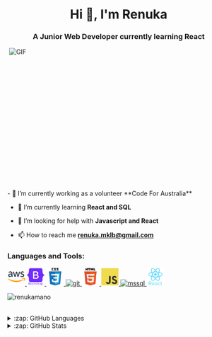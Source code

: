 
<h1 align="center">Hi 👋, I'm Renuka</h1>
<h3 align="center">A Junior Web Developer currently learning React</h3>

 <img align="right" alt="GIF" src="https://user-images.githubusercontent.com/44516907/109629896-6f733a00-7b98-11eb-9efc-2b0bf8abac9a.gif" width="500" height="320" />
- 🔭 I’m currently working as a volunteer **Code For Australia**

- 🌱 I’m currently learning **React and SQL**

- 🤝 I’m looking for help with **Javascript and React**

- 📫 How to reach me **renuka.mklb@gmail.com**


<h3 align="left">Languages and Tools:</h3>
<p align="left"> <a href="https://aws.amazon.com" target="_blank"> <img src="https://raw.githubusercontent.com/devicons/devicon/master/icons/amazonwebservices/amazonwebservices-original-wordmark.svg" alt="aws" width="40" height="40"/> </a> <a href="https://getbootstrap.com" target="_blank"> <img src="https://raw.githubusercontent.com/devicons/devicon/master/icons/bootstrap/bootstrap-plain-wordmark.svg" alt="bootstrap" width="40" height="40"/> </a> <a href="https://www.w3schools.com/css/" target="_blank"> <img src="https://raw.githubusercontent.com/devicons/devicon/master/icons/css3/css3-original-wordmark.svg" alt="css3" width="40" height="40"/> </a> <a href="https://git-scm.com/" target="_blank"> <img src="https://www.vectorlogo.zone/logos/git-scm/git-scm-icon.svg" alt="git" width="40" height="40"/> </a> <a href="https://www.w3.org/html/" target="_blank"> <img src="https://raw.githubusercontent.com/devicons/devicon/master/icons/html5/html5-original-wordmark.svg" alt="html5" width="40" height="40"/> </a> <a href="https://developer.mozilla.org/en-US/docs/Web/JavaScript" target="_blank"> <img src="https://raw.githubusercontent.com/devicons/devicon/master/icons/javascript/javascript-original.svg" alt="javascript" width="40" height="40"/> </a> <a href="https://www.microsoft.com/en-us/sql-server" target="_blank"> <img src="https://cdn.worldvectorlogo.com/logos/microsoft-sql-server.svg" alt="mssql" width="40" height="40"/> </a> <a href="https://reactjs.org/" target="_blank"> <img src="https://raw.githubusercontent.com/devicons/devicon/master/icons/react/react-original-wordmark.svg" alt="react" width="40" height="40"/> </a> </p>

<p align="left"> <img src="https://komarev.com/ghpvc/?username=renukamano&label=Profile%20views&color=0e75b6&style=flat" alt="renukamano" /> </p>
<br>




<details>
  <summary>:zap: GitHub Languages</summary>

  <img align="left" src="https://github-readme-stats.vercel.app/api/top-langs?username=renukamano&show_icons=true&locale=en&layout=compact" alt="renukamano" />

</details>
<details >
 <summary>:zap: GitHub Stats</summary>
 <img  src="https://github-readme-stats.vercel.app/api?username=renukamano&show_icons=true&locale=en" alt="renukamano" />
 </details>
 
